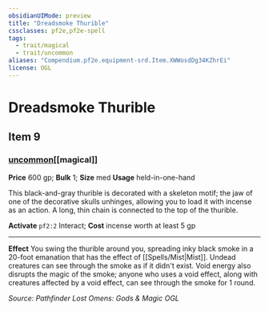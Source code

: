 ```yaml
---
obsidianUIMode: preview
title: "Dreadsmoke Thurible"
cssclasses: pf2e,pf2e-spell
tags:
  - trait/magical
  - trait/uncommon
aliases: "Compendium.pf2e.equipment-srd.Item.XWWosdDg34KZhrEi"
license: OGL
---
```

# Dreadsmoke Thurible
## Item 9
### [uncommon](uncommon "Uncommon Rarity Trait")[[magical]]


**Price** 600 gp; 
**Bulk** 1; **Size** med
**Usage** held-in-one-hand

This black-and-gray thurible is decorated with a skeleton motif; the jaw of one of the decorative skulls unhinges, allowing you to load it with incense as an action. A long, thin chain is connected to the top of the thurible.

**Activate** `pf2:2` Interact; **Cost** incense worth at least 5 gp

* * *

**Effect** You swing the thurible around you, spreading inky black smoke in a 20-foot emanation that has the effect of [[Spells/Mist|Mist]]. Undead creatures can see through the smoke as if it didn't exist. Void energy also disrupts the magic of the smoke; anyone who uses a void effect, along with creatures affected by a void effect, can see through the smoke for 1 round.

*Source: Pathfinder Lost Omens: Gods & Magic*
*OGL*